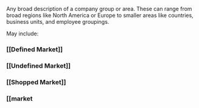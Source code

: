 Any broad description of a company group or area. These can range from broad regions like North America or Europe to smaller areas like countries, business units, and employee groupings.

May include:

### [[Defined Market]]

### [[Undefined Market]]

### [[Shopped Market]]

### [[market